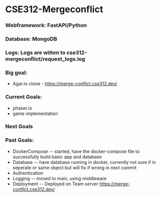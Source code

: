 # CSE312-Mergeconflict

### Webframework: FastAPI/Python

### Database: MongoDB

### Logs: Logs are witten to cse312-mergeconflict/request_logs.log

### Big goal:

* Agar.io clone - https://merge-conflict.cse312.dev/

### Current Goals:
* phaser.io
* game implementation 

### Next Goals

### Past Goals:
* DockerCompose -- started, have the docker-compose file to successfully build basic app and database
* Database -- have database running in docker, currently not sure if in seperate or same object but will fix if wrong in next commit
* Authentication 
* Logging -- moved to main, using middleware
* Deployment -- Deployed on Team server https://merge-conflict.cse312.dev/


